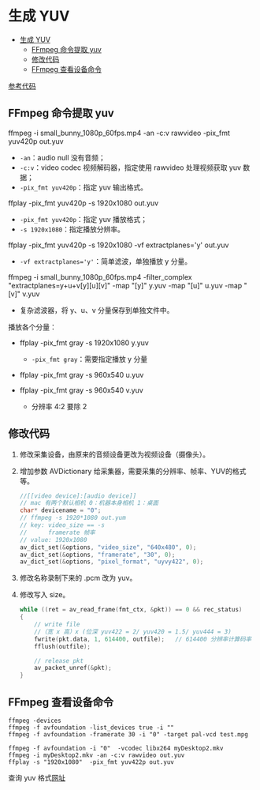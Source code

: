 # 生成 YUV

- [生成 YUV](#生成-yuv)
  - [FFmpeg 命令提取 yuv](#ffmpeg-命令提取-yuv)
  - [修改代码](#修改代码)
  - [FFmpeg 查看设备命令](#ffmpeg-查看设备命令)

[参考代码](../../LibFFmpegUsingExample/Src/01_FFmpegUsingExample/03_FFmpegReadYUMBaseMac.c)

## FFmpeg 命令提取 yuv

ffmpeg -i small_bunny_1080p_60fps.mp4 -an -c:v rawvideo -pix_fmt yuv420p out.yuv

- `-an`：audio null 没有音频；
- `-c:v`：video codec 视频解码器，指定使用 rawvideo 处理视频获取 yuv 数据；
- `-pix_fmt yuv420p`：指定 yuv 输出格式。

ffplay -pix_fmt yuv420p -s 1920x1080 out.yuv

- `-pix_fmt yuv420p`：指定 yuv 播放格式；
- `-s 1920x1080`：指定播放分辨率。

ffplay -pix_fmt yuv420p -s 1920x1080 -vf extractplanes='y' out.yuv

- `-vf extractplanes='y'`：简单滤波，单独播放 y 分量。

ffmpeg -i small_bunny_1080p_60fps.mp4 -filter_complex "extractplanes=y+u+v[y][u][v]" -map "[y]" y.yuv -map "[u]" u.yuv -map "[v]" v.yuv

- 复杂滤波器，将 y、u、v 分量保存到单独文件中。

播放各个分量：

- ffplay -pix_fmt gray -s 1920x1080 y.yuv
  - `-pix_fmt gray`：需要指定播放 y 分量

- ffplay -pix_fmt gray -s 960x540 u.yuv
- ffplay -pix_fmt gray -s 960x540 v.yuv
  - 分辨率 4:2 要除 2

## 修改代码

1. 修改采集设备，由原来的音频设备更改为视频设备（摄像头）。
2. 增加参数 AVDictionary 给采集器，需要采集的分辨率、帧率、YUV的格式等。

    ```cpp
    //[[video device]:[audio device]]
    // mac 有两个默认相机 0：机器本身相机 1：桌面
    char* devicename = "0";
    // ffmpeg -s 1920*1080 out.yum
    // key: video_size == -s
    //      framerate 帧率
    // value: 1920x1080
    av_dict_set(&options, "video_size", "640x480", 0);
    av_dict_set(&options, "framerate", "30", 0);
    av_dict_set(&options, "pixel_format", "uyvy422", 0);
    ```

3. 修改名称录制下来的 .pcm 改为 yuv。
4. 修改写入 size。

    ```cpp
    while ((ret = av_read_frame(fmt_ctx, &pkt)) == 0 && rec_status)
    {
        // write file
        //（宽 x 高）x (位深 yuv422 = 2/ yuv420 = 1.5/ yuv444 = 3)
        fwrite(pkt.data, 1, 614400, outfile);   // 614400 分辨率计算码率  640*480* 2(yuv422)
        fflush(outfile);

        // release pkt
        av_packet_unref(&pkt);
    }
    ```

## FFmpeg 查看设备命令

```shell
ffmpeg -devices
ffmpeg -f avfoundation -list_devices true -i ""
ffmpeg -f avfoundation -framerate 30 -i "0" -target pal-vcd test.mpg
```

```shell
ffmpeg -f avfoundation -i "0"  -vcodec libx264 myDesktop2.mkv
ffmpeg -i myDesktop2.mkv -an -c:v rawvideo out.yuv
ffplay -s "1920x1080"  -pix_fmt yuv422p out.yuv
```

查询 yuv 格式[网址](www.fourcc.org/yuv.php)
